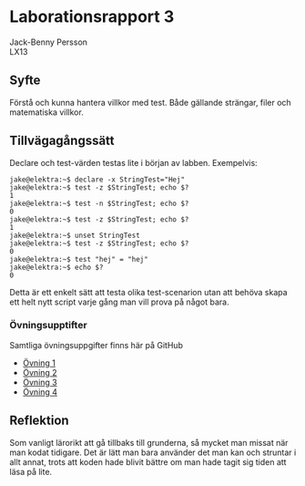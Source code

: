 # Laborationsrapport 3 #
Jack-Benny Persson <br>
LX13

## Syfte ##
Förstå och kunna hantera villkor med test. Både gällande strängar, filer och
matematiska villkor.

## Tillvägagångssätt ##
Declare och test-värden testas lite i början av labben. Exempelvis:

	jake@elektra:~$ declare -x StringTest="Hej"
	jake@elektra:~$ test -z $StringTest; echo $?
	1
	jake@elektra:~$ test -n $StringTest; echo $?
	0
	jake@elektra:~$ test -z $StringTest; echo $?
	1
	jake@elektra:~$ unset StringTest
	jake@elektra:~$ test -z $StringTest; echo $?
	0
	jake@elektra:~$ test "hej" = "hej"
	jake@elektra:~$ echo $?
	0

Detta är ett enkelt sätt att testa olika test-scenarion utan att behöva skapa 
ett helt nytt script varje gång man vill prova på något bara.

### Övningsupptifter ###

Samtliga övningsuppgifter finns här på GitHub

* [Övning 1](https://github.com/jackbenny/scripts_grundkurs/blob/master/Labb3/ovning1.sh)
* [Övning 2](https://github.com/jackbenny/scripts_grundkurs/blob/master/Labb3/ovning2.sh)
* [Övning 3](https://github.com/jackbenny/scripts_grundkurs/blob/master/Labb3/ovning3.sh)
* [Övning 4](https://github.com/jackbenny/scripts_grundkurs/blob/master/Labb3/ovning4.sh)

## Reflektion ##

Som vanligt lärorikt att gå tillbaks till grunderna, så mycket man missat när 
man kodat tidigare. Det är lätt man bara använder det man kan och struntar i 
allt annat, trots att koden hade blivit bättre om man hade tagit sig tiden 
att läsa på lite.
